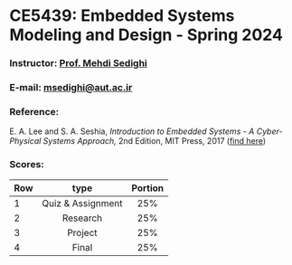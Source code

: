 # CE5439: Embedded Systems Modeling and Design - Spring 2024

### Instructor: [Prof. Mehdi Sedighi](https://scholar.google.com/citations?user=2RN0Y2YAAAAJ&hl=en)
### E-mail: [msedighi@aut.ac.ir](mailto:msedighi@aut.ac.ir)

### Reference:
E. A. Lee and S. A. Seshia, *Introduction to Embedded Systems - A Cyber-Physical Systems Approach,* 2nd Edition, MIT Press, 2017 ([find here](https://github.com/M-Sc-AUT/M.Sc-Computer-Architecture/tree/main/Embedded%20Systems%20Modeling%20and%20Design/Reference))
 
### Scores:
| Row | type | Portion |
| --- | :-:  | :-: |  
| 1 | Quiz & Assignment | 25% |
| 2 | Research | 25% |
| 3 | Project | 25% |
| 4 | Final | 25% |
